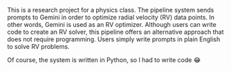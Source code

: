 This is a research project for a physics class.
The pipeline system sends prompts to Gemini in order to optimize radial velocity (RV) data points. In other words, Gemini is used as an RV optimizer.
Although users can write code to create an RV solver, this pipeline offers an alternative approach that does not require programming.
Users simply write prompts in plain English to solve RV problems.

Of course, the system is written in Python, so I had to write code 😂
